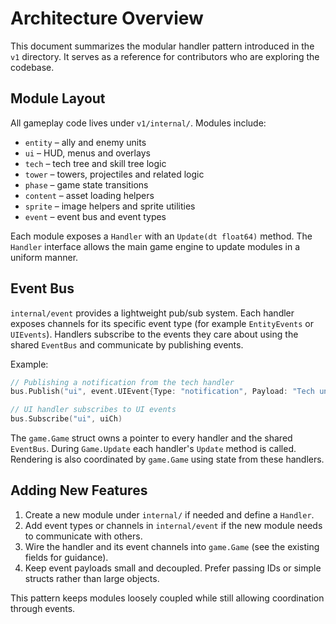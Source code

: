 # Architecture Overview

This document summarizes the modular handler pattern introduced in the `v1` directory. It serves as a reference for contributors who are exploring the codebase.

## Module Layout

All gameplay code lives under `v1/internal/`. Modules include:

- `entity` – ally and enemy units
- `ui` – HUD, menus and overlays
- `tech` – tech tree and skill tree logic
- `tower` – towers, projectiles and related logic
- `phase` – game state transitions
- `content` – asset loading helpers
- `sprite` – image helpers and sprite utilities
- `event` – event bus and event types

Each module exposes a `Handler` with an `Update(dt float64)` method. The `Handler` interface allows the main game engine to update modules in a uniform manner.

## Event Bus

`internal/event` provides a lightweight pub/sub system. Each handler exposes channels for its specific event type (for example `EntityEvents` or `UIEvents`). Handlers subscribe to the events they care about using the shared `EventBus` and communicate by publishing events.

Example:

```go
// Publishing a notification from the tech handler
bus.Publish("ui", event.UIEvent{Type: "notification", Payload: "Tech unlocked"})

// UI handler subscribes to UI events
bus.Subscribe("ui", uiCh)
```

The `game.Game` struct owns a pointer to every handler and the shared `EventBus`. During `Game.Update` each handler's `Update` method is called. Rendering is also coordinated by `game.Game` using state from these handlers.

## Adding New Features

1. Create a new module under `internal/` if needed and define a `Handler`.
2. Add event types or channels in `internal/event` if the new module needs to communicate with others.
3. Wire the handler and its event channels into `game.Game` (see the existing fields for guidance).
4. Keep event payloads small and decoupled. Prefer passing IDs or simple structs rather than large objects.

This pattern keeps modules loosely coupled while still allowing coordination through events.

